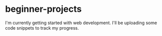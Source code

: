 # beginner-projects
I'm currently getting started with web development. I'll be uploading some code snippets to track my progress.
